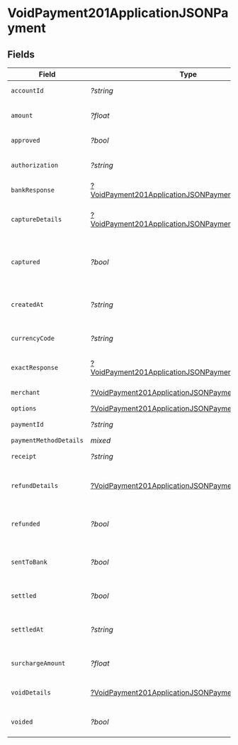 # VoidPayment201ApplicationJSONPayment


## Fields

| Field                                                                                                                                | Type                                                                                                                                 | Required                                                                                                                             | Description                                                                                                                          | Example                                                                                                                              |
| ------------------------------------------------------------------------------------------------------------------------------------ | ------------------------------------------------------------------------------------------------------------------------------------ | ------------------------------------------------------------------------------------------------------------------------------------ | ------------------------------------------------------------------------------------------------------------------------------------ | ------------------------------------------------------------------------------------------------------------------------------------ |
| `accountId`                                                                                                                          | *?string*                                                                                                                            | :heavy_minus_sign:                                                                                                                   | Account identifier.                                                                                                                  | 63ee4a296fd695eded58febe                                                                                                             |
| `amount`                                                                                                                             | *?float*                                                                                                                             | :heavy_minus_sign:                                                                                                                   | It shows the amount for the Payment.                                                                                                 | 100                                                                                                                                  |
| `approved`                                                                                                                           | *?bool*                                                                                                                              | :heavy_minus_sign:                                                                                                                   | Payment approved or not.                                                                                                             | true                                                                                                                                 |
| `authorization`                                                                                                                      | *?string*                                                                                                                            | :heavy_minus_sign:                                                                                                                   | Authorization Identification of the Payment.                                                                                         | ET3516                                                                                                                               |
| `bankResponse`                                                                                                                       | [?VoidPayment201ApplicationJSONPaymentBankResponse](../../models/operations/VoidPayment201ApplicationJSONPaymentBankResponse.md)     | :heavy_minus_sign:                                                                                                                   | It shows bank response details.                                                                                                      |                                                                                                                                      |
| `captureDetails`                                                                                                                     | [?VoidPayment201ApplicationJSONPaymentCaptureDetails](../../models/operations/VoidPayment201ApplicationJSONPaymentCaptureDetails.md) | :heavy_minus_sign:                                                                                                                   | The Payment identifiers of any capture transactions.                                                                                 |                                                                                                                                      |
| `captured`                                                                                                                           | *?bool*                                                                                                                              | :heavy_minus_sign:                                                                                                                   | Set this to `false` if you only want to authorize the amount. Defaults to `true`.                                                    | false                                                                                                                                |
| `createdAt`                                                                                                                          | *?string*                                                                                                                            | :heavy_minus_sign:                                                                                                                   | Date and time when the Payment is created.                                                                                           | 2022-01-19T15:05:18.262Z                                                                                                             |
| `currencyCode`                                                                                                                       | *?string*                                                                                                                            | :heavy_minus_sign:                                                                                                                   | It shows the currency code of the country.                                                                                           | CAD                                                                                                                                  |
| `exactResponse`                                                                                                                      | [?VoidPayment201ApplicationJSONPaymentExactResponse](../../models/operations/VoidPayment201ApplicationJSONPaymentExactResponse.md)   | :heavy_minus_sign:                                                                                                                   | It shows the exact response details                                                                                                  |                                                                                                                                      |
| `merchant`                                                                                                                           | [?VoidPayment201ApplicationJSONPaymentMerchant](../../models/operations/VoidPayment201ApplicationJSONPaymentMerchant.md)             | :heavy_minus_sign:                                                                                                                   | It shows the merchant details.                                                                                                       |                                                                                                                                      |
| `options`                                                                                                                            | [?VoidPayment201ApplicationJSONPaymentOptions](../../models/operations/VoidPayment201ApplicationJSONPaymentOptions.md)               | :heavy_minus_sign:                                                                                                                   | N/A                                                                                                                                  |                                                                                                                                      |
| `paymentId`                                                                                                                          | *?string*                                                                                                                            | :heavy_minus_sign:                                                                                                                   | Payment identifier.                                                                                                                  | 64012aa39392e1542d5a3e94                                                                                                             |
| `paymentMethodDetails`                                                                                                               | *mixed*                                                                                                                              | :heavy_minus_sign:                                                                                                                   | N/A                                                                                                                                  |                                                                                                                                      |
| `receipt`                                                                                                                            | *?string*                                                                                                                            | :heavy_minus_sign:                                                                                                                   | Receipt of the Payment.                                                                                                              | axgjdhjhd87                                                                                                                          |
| `refundDetails`                                                                                                                      | [?VoidPayment201ApplicationJSONPaymentRefundDetails](../../models/operations/VoidPayment201ApplicationJSONPaymentRefundDetails.md)   | :heavy_minus_sign:                                                                                                                   | The Payment identifiers of any refund transactions.                                                                                  |                                                                                                                                      |
| `refunded`                                                                                                                           | *?bool*                                                                                                                              | :heavy_minus_sign:                                                                                                                   | Payment refunded value will be `true` or `false`.                                                                                    | false                                                                                                                                |
| `sentToBank`                                                                                                                         | *?bool*                                                                                                                              | :heavy_minus_sign:                                                                                                                   | It shows `true` or `false` based on the status of bank response.                                                                     | true                                                                                                                                 |
| `settled`                                                                                                                            | *?bool*                                                                                                                              | :heavy_minus_sign:                                                                                                                   | It shows transaction is settled or not.                                                                                              | false                                                                                                                                |
| `settledAt`                                                                                                                          | *?string*                                                                                                                            | :heavy_minus_sign:                                                                                                                   | It shows the date and time if the transaction is settled.                                                                            | 2023-07-26T23:32:32Z                                                                                                                 |
| `surchargeAmount`                                                                                                                    | *?float*                                                                                                                             | :heavy_minus_sign:                                                                                                                   | It shows the surchargeAmount for the Payment.                                                                                        | 5                                                                                                                                    |
| `voidDetails`                                                                                                                        | [?VoidPayment201ApplicationJSONPaymentVoidDetails](../../models/operations/VoidPayment201ApplicationJSONPaymentVoidDetails.md)       | :heavy_minus_sign:                                                                                                                   | The Payment identifiers of any void transactions.                                                                                    |                                                                                                                                      |
| `voided`                                                                                                                             | *?bool*                                                                                                                              | :heavy_minus_sign:                                                                                                                   | Payment voided value will be `true` or `false`.                                                                                      | false                                                                                                                                |